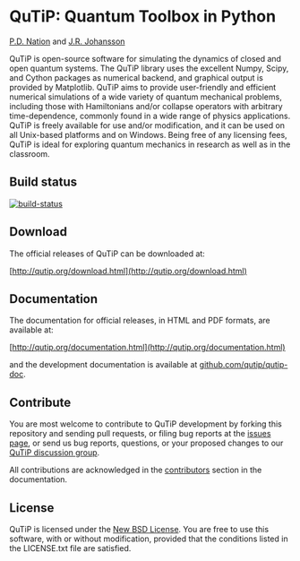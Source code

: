 QuTiP: Quantum Toolbox in Python
================================

[P.D. Nation](http://github.com/nonhermitian) and [J.R. Johansson](http://github.com/jrjohansson)

QuTiP is open-source software for simulating the dynamics of closed and open
quantum systems. The QuTiP library uses the excellent Numpy, Scipy, and Cython packages as numerical backend, and graphical output is provided by Matplotlib. QuTiP aims to provide user-friendly and efficient numerical simulations of a wide
variety of quantum mechanical problems, including those with Hamiltonians
and/or collapse operators with arbitrary time-dependence, commonly found in a
wide range of physics applications. QuTiP is freely available for use and/or
modification, and it can be used on all Unix-based platforms and on Windows.
Being free of any licensing fees, QuTiP is ideal for exploring quantum
mechanics in research as well as in the classroom.

Build status
------------

[![build-status](https://secure.travis-ci.org/qutip/qutip.png?branch=master)](http://travis-ci.org/qutip/qutip)

Download
--------

The official releases of QuTiP can be downloaded at:

[http://qutip.org/download.html](http://qutip.org/download.html)

Documentation 
-------------

The documentation for official releases, in HTML and PDF formats, are available at:

[http://qutip.org/documentation.html](http://qutip.org/documentation.html)

and the development documentation is available at [github.com/qutip/qutip-doc](http://github.com/qutip/qutip-doc).

Contribute
----------

You are most welcome to contribute to QuTiP development by forking this
repository and sending pull requests, or filing bug reports at the 
[issues page](http://github.com/qutip/qutip/issues), or send us bug reports, 
questions, or your proposed changes to our
[QuTiP discussion group](http://groups.google.com/group/qutip). 

All contributions are acknowledged in the 
[contributors](http://github.com/qutip/qutip-doc/blob/master/contributors.rst)
section in the documentation.

License
----------
QuTiP is licensed under the [New BSD License](http://en.wikipedia.org/wiki/BSD_licenses#3-clause_license_.28.22Revised_BSD_License.22.2C_.22New_BSD_License.22.2C_or_.22Modified_BSD_License.22.29). You are free to use this software, with or without modification, provided that the conditions listed in the LICENSE.txt file are satisfied.

